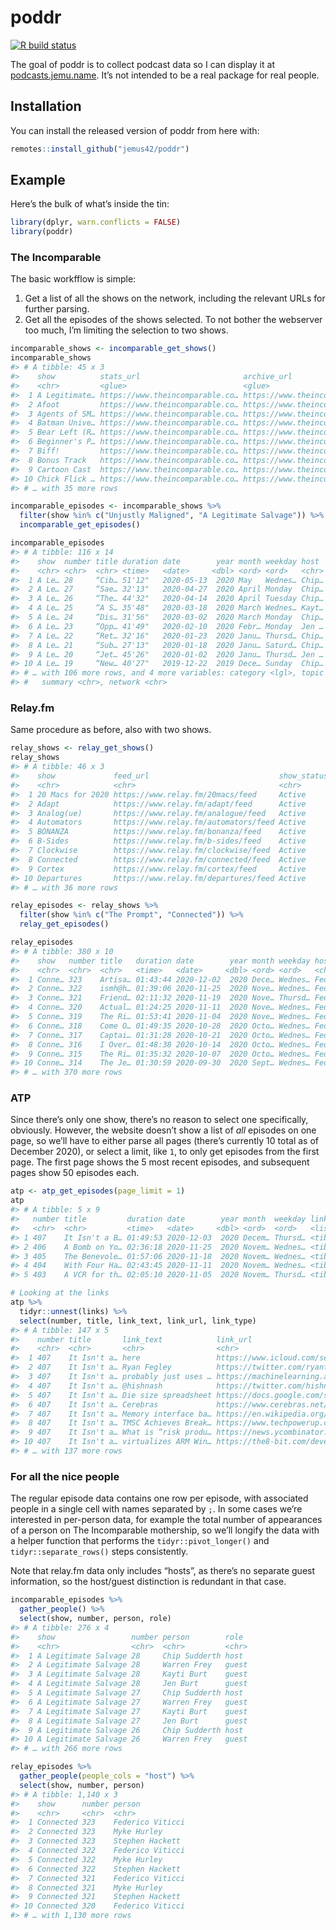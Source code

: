 
<!-- README.md is generated from README.Rmd. Please edit that file -->

# poddr

<!-- badges: start -->

[![R build
status](https://github.com/jemus42/poddr/workflows/R-CMD-check/badge.svg)](https://github.com/jemus42/poddr/actions)
<!-- badges: end -->

The goal of poddr is to collect podcast data so I can display it at
[podcasts.jemu.name](https://podcasts.jemu.name/). It’s not intended to
be a real package for real people.

## Installation

You can install the released version of poddr from here with:

``` r
remotes::install_github("jemus42/poddr")
```

## Example

Here’s the bulk of what’s inside the tin:

``` r
library(dplyr, warn.conflicts = FALSE)
library(poddr)
```

### The Incomparable

The basic workfflow is simple:

1.  Get a list of all the shows on the network, including the relevant
    URLs for further parsing.
2.  Get all the episodes of the shows selected. To not bother the
    webserver too much, I’m limiting the selection to two shows.

``` r
incomparable_shows <- incomparable_get_shows()
incomparable_shows
#> # A tibble: 45 x 3
#>    show          stats_url                       archive_url                    
#>    <chr>         <glue>                          <glue>                         
#>  1 A Legitimate… https://www.theincomparable.co… https://www.theincomparable.co…
#>  2 Afoot         https://www.theincomparable.co… https://www.theincomparable.co…
#>  3 Agents of SM… https://www.theincomparable.co… https://www.theincomparable.co…
#>  4 Batman Unive… https://www.theincomparable.co… https://www.theincomparable.co…
#>  5 Bear Left (R… https://www.theincomparable.co… https://www.theincomparable.co…
#>  6 Beginner's P… https://www.theincomparable.co… https://www.theincomparable.co…
#>  7 Biff!         https://www.theincomparable.co… https://www.theincomparable.co…
#>  8 Bonus Track   https://www.theincomparable.co… https://www.theincomparable.co…
#>  9 Cartoon Cast  https://www.theincomparable.co… https://www.theincomparable.co…
#> 10 Chick Flick … https://www.theincomparable.co… https://www.theincomparable.co…
#> # … with 35 more rows

incomparable_episodes <- incomparable_shows %>%
  filter(show %in% c("Unjustly Maligned", "A Legitimate Salvage")) %>%
  incomparable_get_episodes()

incomparable_episodes
#> # A tibble: 116 x 14
#>    show  number title duration date        year month weekday host  guest
#>    <chr> <chr>  <chr> <time>   <date>     <dbl> <ord> <ord>   <chr> <chr>
#>  1 A Le… 28     “Cib… 51'12"   2020-05-13  2020 May   Wednes… Chip… Warr…
#>  2 A Le… 27     “Sae… 32'13"   2020-04-27  2020 April Monday  Chip… Warr…
#>  3 A Le… 26     “The… 44'32"   2020-04-14  2020 April Tuesday Chip… Warr…
#>  4 A Le… 25     “A S… 35'48"   2020-03-18  2020 March Wednes… Kayt… Warr…
#>  5 A Le… 24     “Dis… 31'56"   2020-03-02  2020 March Monday  Chip… Warr…
#>  6 A Le… 23     “Opp… 41'49"   2020-02-10  2020 Febr… Monday  Jen … Warr…
#>  7 A Le… 22     “Ret… 32'16"   2020-01-23  2020 Janu… Thursd… Chip… Warr…
#>  8 A Le… 21     “Sub… 27'13"   2020-01-18  2020 Janu… Saturd… Chip… Warr…
#>  9 A Le… 20     “Jet… 45'26"   2020-01-02  2020 Janu… Thursd… Jen … Kayt…
#> 10 A Le… 19     “New… 40'27"   2019-12-22  2019 Dece… Sunday  Chip… Warr…
#> # … with 106 more rows, and 4 more variables: category <lgl>, topic <chr>,
#> #   summary <chr>, network <chr>
```

### Relay.fm

Same procedure as before, also with two shows.

``` r
relay_shows <- relay_get_shows()
relay_shows
#> # A tibble: 46 x 3
#>    show             feed_url                             show_status
#>    <chr>            <chr>                                <chr>      
#>  1 20 Macs for 2020 https://www.relay.fm/20macs/feed     Active     
#>  2 Adapt            https://www.relay.fm/adapt/feed      Active     
#>  3 Analog(ue)       https://www.relay.fm/analogue/feed   Active     
#>  4 Automators       https://www.relay.fm/automators/feed Active     
#>  5 BONANZA          https://www.relay.fm/bonanza/feed    Active     
#>  6 B-Sides          https://www.relay.fm/b-sides/feed    Active     
#>  7 Clockwise        https://www.relay.fm/clockwise/feed  Active     
#>  8 Connected        https://www.relay.fm/connected/feed  Active     
#>  9 Cortex           https://www.relay.fm/cortex/feed     Active     
#> 10 Departures       https://www.relay.fm/departures/feed Active     
#> # … with 36 more rows

relay_episodes <- relay_shows %>%
  filter(show %in% c("The Prompt", "Connected")) %>%
  relay_get_episodes()

relay_episodes
#> # A tibble: 380 x 10
#>    show   number title   duration date        year month weekday host    network
#>    <chr>  <chr>  <chr>   <time>   <date>     <dbl> <ord> <ord>   <chr>   <chr>  
#>  1 Conne… 323    Artisa… 01:43:44 2020-12-02  2020 Dece… Wednes… Federi… relay.…
#>  2 Conne… 322    ismh@h… 01:39:06 2020-11-25  2020 Nove… Wednes… Federi… relay.…
#>  3 Conne… 321    Friend… 02:11:32 2020-11-19  2020 Nove… Thursd… Federi… relay.…
#>  4 Conne… 320    Actual… 01:24:25 2020-11-11  2020 Nove… Wednes… Federi… relay.…
#>  5 Conne… 319    The Ri… 01:53:41 2020-11-04  2020 Nove… Wednes… Federi… relay.…
#>  6 Conne… 318    Come O… 01:49:35 2020-10-28  2020 Octo… Wednes… Federi… relay.…
#>  7 Conne… 317    Captai… 01:31:28 2020-10-21  2020 Octo… Wednes… Federi… relay.…
#>  8 Conne… 316    I Over… 01:48:38 2020-10-14  2020 Octo… Wednes… Federi… relay.…
#>  9 Conne… 315    The Ri… 01:35:32 2020-10-07  2020 Octo… Wednes… Federi… relay.…
#> 10 Conne… 314    The Je… 01:30:59 2020-09-30  2020 Sept… Wednes… Federi… relay.…
#> # … with 370 more rows
```

### ATP

Since there’s only one show, there’s no reason to select one
specifically, obviously. However, the website doesn’t show a list of
*all* episodes on one page, so we’ll have to either parse all pages
(there’s currently 10 total as of December 2020), or select a limit,
like `1`, to only get episodes from the first page. The first page shows
the 5 most recent episodes, and subsequent pages show 50 episodes each.

``` r
atp <- atp_get_episodes(page_limit = 1)
atp
#> # A tibble: 5 x 9
#>   number title         duration date        year month  weekday links    n_links
#>   <chr>  <chr>         <time>   <date>     <dbl> <ord>  <ord>   <list>     <int>
#> 1 407    It Isn't a B… 01:49:53 2020-12-03  2020 Decem… Thursd… <tibble…      24
#> 2 406    A Bomb on Yo… 02:36:18 2020-11-25  2020 Novem… Wednes… <tibble…      32
#> 3 405    The Benevole… 01:57:06 2020-11-18  2020 Novem… Wednes… <tibble…      28
#> 4 404    With Four Ha… 02:43:45 2020-11-11  2020 Novem… Wednes… <tibble…      30
#> 5 403    A VCR for th… 02:05:10 2020-11-05  2020 Novem… Thursd… <tibble…      33

# Looking at the links
atp %>%
  tidyr::unnest(links) %>%
  select(number, title, link_text, link_url, link_type)
#> # A tibble: 147 x 5
#>    number title       link_text            link_url                    link_type
#>    <chr>  <chr>       <chr>                <chr>                       <chr>    
#>  1 407    It Isn't a… here                 https://www.icloud.com/set… Shownotes
#>  2 407    It Isn't a… Ryan Fegley          https://twitter.com/ryanfe… Shownotes
#>  3 407    It Isn't a… probably just uses … https://machinelearning.ap… Shownotes
#>  4 407    It Isn't a… @hishnash            https://twitter.com/hishna… Shownotes
#>  5 407    It Isn't a… Die size spreadsheet https://docs.google.com/sp… Shownotes
#>  6 407    It Isn't a… Cerebras             https://www.cerebras.net/   Shownotes
#>  7 407    It Isn't a… Memory interface ba… https://en.wikipedia.org/w… Shownotes
#>  8 407    It Isn't a… TMSC Achieves Break… https://www.techpowerup.co… Shownotes
#>  9 407    It Isn't a… What is “risk produ… https://news.ycombinator.c… Shownotes
#> 10 407    It Isn't a… virtualizes ARM Win… https://the8-bit.com/devel… Shownotes
#> # … with 137 more rows
```

### For all the nice people

The regular episode data contains one row per episode, with associated
people in a single cell with names separated by `;`. In some cases we’re
interested in per-person data, for example the total number of
appearances of a person on The Incomparable mothership, so we’ll longify
the data with a helper function that performs the
`tidyr::pivot_longer()` and `tidyr::separate_rows()` steps consistently.

Note that relay.fm data only includes “hosts”, as there’s no separate
guest information, so the host/guest distinction is redundant in that
case.

``` r
incomparable_episodes %>%
  gather_people() %>%
  select(show, number, person, role)
#> # A tibble: 276 x 4
#>    show                 number person        role 
#>    <chr>                <chr>  <chr>         <chr>
#>  1 A Legitimate Salvage 28     Chip Sudderth host 
#>  2 A Legitimate Salvage 28     Warren Frey   guest
#>  3 A Legitimate Salvage 28     Kayti Burt    guest
#>  4 A Legitimate Salvage 28     Jen Burt      guest
#>  5 A Legitimate Salvage 27     Chip Sudderth host 
#>  6 A Legitimate Salvage 27     Warren Frey   guest
#>  7 A Legitimate Salvage 27     Kayti Burt    guest
#>  8 A Legitimate Salvage 27     Jen Burt      guest
#>  9 A Legitimate Salvage 26     Chip Sudderth host 
#> 10 A Legitimate Salvage 26     Warren Frey   guest
#> # … with 266 more rows

relay_episodes %>%
  gather_people(people_cols = "host") %>%
  select(show, number, person)
#> # A tibble: 1,140 x 3
#>    show      number person          
#>    <chr>     <chr>  <chr>           
#>  1 Connected 323    Federico Viticci
#>  2 Connected 323    Myke Hurley     
#>  3 Connected 323    Stephen Hackett 
#>  4 Connected 322    Federico Viticci
#>  5 Connected 322    Myke Hurley     
#>  6 Connected 322    Stephen Hackett 
#>  7 Connected 321    Federico Viticci
#>  8 Connected 321    Myke Hurley     
#>  9 Connected 321    Stephen Hackett 
#> 10 Connected 320    Federico Viticci
#> # … with 1,130 more rows
```

